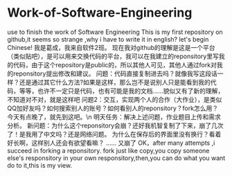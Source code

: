 # Work-of-Software-Engineering
use to finish the work of Software Engineering
This is my first repository on github,it seems so strange ,why i have to write it in english?
let's begin Chinese!
我是葛成，我来自软件2班。
现在我对github的理解是这是一个平台（类似贴吧），是可以用来交换代码的平台，我可以在我建立的reponsitory里写我的代码，由于这个repository是public的，所以其他人可见，其他人通过fork对我的reponsitory提出修改和建议。
问题：代码直接复制进去吗？就像我写这段话一样？还是通过其它什么方法?如果是这样，那么岂不是说别人只是能看到我的代码，等等，也许不一定只是代码，也有可能是我的文档......貌似又有了新的理解，不知道对不对，就是这样吧
问题2：交互，实现两个人的合作（大作业），是类似QQ加好友吗？如何搜索别人的账号？如何看别人的reponsitory？fork怎么用？
今天有点晚了，就先到这吧。\n
明天任务：解决上述问题，作业题目上传和需求分析。
新问题：为什么这个reponsitory会崩？还好我机智复制了下来，崩了几次了！是我用了中文吗？还是网络问题。
为什么在保存后的界面里没有换行？看着好长啊，这样别人还会有欲望看嘛？
...... 又崩了
OK，after many attempts ,i succeed in forking a reponsitory.
fork just like copy,you copy someone else's responsitory in your own responsitory,then,you can do what you want do to it,this is my view.
